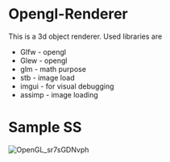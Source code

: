 # Opengl-Renderer
This is a 3d object renderer.
Used libraries are
  - Glfw - opengl
  - Glew - opengl
  - glm - math purpose
  - stb - image load
  - imgui - for visual debugging
  - assimp - image loading
# Sample SS

![OpenGL_sr7sGDNvph](https://github.com/jceads/Opengl-Renderer/assets/44341663/99f1addd-b580-4534-80f5-ad84d98f3da6)

